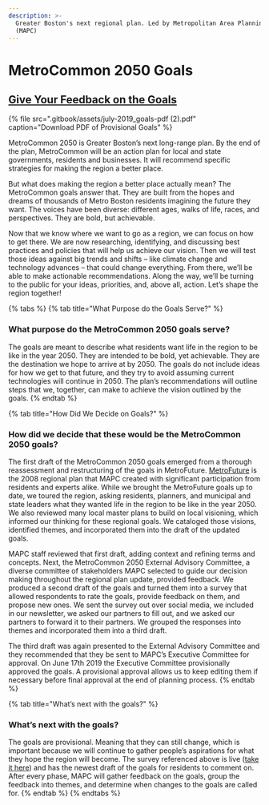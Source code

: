 ```yaml
---
description: >-
  Greater Boston's next regional plan. Led by Metropolitan Area Planning Council
  (MAPC)
---
```


# MetroCommon 2050 Goals

##                             [Give Your Feedback on the Goals](https://mapc.az1.qualtrics.com/jfe/form/SV_0r1gZws9iTmO3IN)

{% file src=".gitbook/assets/july-2019\_goals-pdf \(2\).pdf" caption="Download PDF of Provisional Goals" %}

MetroCommon 2050 is Greater Boston’s next long-range plan. By the end of the plan, MetroCommon will be an action plan for local and state governments, residents and businesses. It will recommend specific strategies for making the region a better place.

But what does making the region a better place actually mean? The MetroCommon goals answer that. They are built from the hopes and dreams of thousands of Metro Boston residents imagining the future they want. The voices have been diverse: different ages, walks of life, races, and perspectives. They are bold, but achievable.

Now that we know where we want to go as a region, we can focus on how to get there. We are now researching, identifying, and discussing best practices and policies that will help us achieve our vision. Then we will test those ideas against big trends and shifts – like climate change and technology advances – that could change everything. From there, we’ll be able to make actionable recommendations. Along the way, we’ll be turning to the public for your ideas, priorities, and, above all, action. Let’s shape the region together!

{% tabs %}
{% tab title="What Purpose do the Goals Serve?" %}
### What purpose do the MetroCommon 2050 goals serve?

The goals are meant to describe what residents want life in the region to be like in the year 2050. They are intended to be bold, yet achievable. They are the destination we hope to arrive at by 2050. The goals do not include ideas for how we get to that future, and they try to avoid assuming current technologies will continue in 2050. The plan’s recommendations will outline steps that we, together, can make to achieve the vision outlined by the goals.
{% endtab %}

{% tab title="How Did We Decide on Goals?" %}
### How did we decide that these would be the MetroCommon 2050 goals?

The first draft of the MetroCommon 2050 goals emerged from a thorough reassessment and restructuring of the goals in MetroFuture. [MetroFuture](https://www.mapc.org/get-involved/metrofuture-our-regional-plan/) is the 2008 regional plan that MAPC created with significant participation from residents and experts alike. While we brought the MetroFuture goals up to date, we toured the region, asking residents, planners, and municipal and state leaders what they wanted life in the region to be like in the year 2050. We also reviewed many local master plans to build on local visioning, which informed our thinking for these regional goals. We cataloged those visions, identified themes, and incorporated them into the draft of the updated goals.

MAPC staff reviewed that first draft, adding context and refining terms and concepts. Next, the MetroCommon 2050 External Advisory Committee, a diverse committee of stakeholders MAPC selected to guide our decision making throughout the regional plan update, provided feedback. We produced a second draft of the goals and turned them into a survey that allowed respondents to rate the goals, provide feedback on them, and propose new ones. We sent the survey out over social media, we included in our newsletter, we asked our partners to fill out, and we asked our partners to forward it to their partners. We grouped the responses into themes and incorporated them into a third draft.

The third draft was again presented to the External Advisory Committee and they recommended that they be sent to MAPC’s Executive Committee for approval. On June 17th 2019 the Executive Committee provisionally approved the goals. A provisional approval allows us to keep editing them if necessary before final approval at the end of planning process.
{% endtab %}

{% tab title="What’s next with the goals?" %}
### What’s next with the goals?

The goals are provisional. Meaning that they can still change, which is important because we will continue to gather people’s aspirations for what they hope the region will become. The survey referenced above is live \([take it here](https://mapc.az1.qualtrics.com/jfe/form/SV_b2t2u5mm1CkeFV3)\) and has the newest draft of the goals for residents to comment on. After every phase, MAPC will gather feedback on the goals, group the feedback into themes, and determine when changes to the goals are called for.
{% endtab %}
{% endtabs %}

